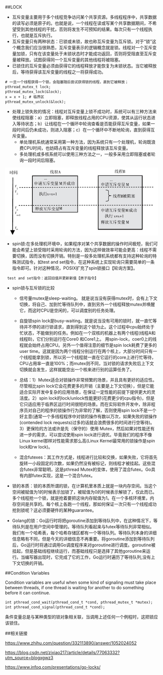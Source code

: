 

##LOCK

* 互斥变量主要用于多个线程竞争访问某个共享资源。多线程程序中，共享数据的读写必须是原子的。也就是说，一个线程在读或写某个共享数据期间，不希望受到其他线程的干扰，否则将发生不可预知的结果。每次只有一个线程执行，也就是互斥执行。
* 互斥变量只有两种状态：已锁或未锁，故也称互斥变量为互斥锁。对于“锁”这个概念我们应当很熟悉，互斥变量表示的逻辑概念就是锁。线程对一个互斥变量加锁，只有在该变量处于未锁状态时才能成功返回，否则将受阻直至互斥变量被释放。试图获得同一个互斥变量的其他线程将被阻塞。
* 已锁住的互斥变量必须由获得它的线程释放才能恢复为未锁状态。当它被释放后，等待获得该互斥变量的线程之一将获得成功。


```
# 一旦一个线程获得一个锁，会阻塞随后尝试获得锁的线程，直到它被释放；
pthread_mutex_t lock;
pthread_mutex_lock(&lock);
x = x + 1; # 临界区
pthread_mutex_unlock(&lock);
```

* 处理上锁失败的情况：线程对互斥变量上锁不成功时，系统可以有三种方法来使线程阻塞：a）立即阻塞，即释放线程占用的CPU资源，使其从运行状态进入等待状态；b）让线程在一个循环中轮询查看是否能获得互斥变量，如果一段时间后仍未成功，则进入阻塞；c）在一个循环中不断地轮询，直到获得互斥变量。
    * 单处理机系统通常采用第一种方法，因为系统只有一个处理机，轮询既浪费CPU时间，也妨碍占有互斥变量的线程释放该互斥变量。
    * 多处理机或多核系统可以使用三种方法之一，一般多采用立即阻塞或者轮询一段时间后阻塞。    

![avatar](static/1.jpg)

* spin锁:在多处理机环境中，如果程序对某个共享数据的操作时间极短，我们可能会希望上锁受阻时采用轮询的方法，因为这样做效率可能会更高：线程不需要切换，因而没有切换开销。特别是一般多处理机系统都有支持这种轮询的特殊测试指令，如test and set指令，在这种系统上实现轮询只需要简单的一条指令即可。针对这种情况，POSIX扩充了spin锁接口【轮询方案】。


```
 test and set指令：返回旧值并更新新值【原子指令】
```

* spin锁与互斥锁的比较

    * 信号量mutex是sleep-waiting。 就是说当没有获得mutex时，会有上下文切换，将自己、加到忙等待队列中，直到另外一个线程释放mutex并唤醒它，而这时CPU是空闲的，可以调度别的任务处理。
    * 自旋锁spin lock是busy-waiting。就是说当没有可用的锁时，就一直忙等待并不停的进行锁请求，直到得到这个锁为止。这个过程中cpu始终处于忙状态，不能做别的任务。例如在一个双核的机器上有两个线程(线程A和线程B)，它们分别运行在Core0 和Core1上。 用spin-lock，coer0上的线程就会始终占用CPU。另外一个值得注意的细节是spin lock耗费了更多的user time。这就是因为两个线程分别运行在两个核上，大部分时间只有一个线程能拿到锁，所以另一个线程就一直在它运行的core上进行忙等待，CPU占用率一直是100%；而mutex则不同，当对锁的请求失败后上下文切换就会发生，这样就能空出一个核来进行别的运算任务了。
    
    * 总结：1）Mutex适合对锁操作非常频繁的场景，并且具有更好的适应性。尽管相比spin lock它会花费更多的开销（主要是上下文切换），但是它能适合实际开发中复杂的应用场景，在保证一定性能的前提下提供更大的灵活度。2）spin lock的lock/unlock性能更好(花费更少的cpu指令)，但是它只适应用于临界区运行时间很短的场景。而在实际软件开发中，除非程序员对自己的程序的锁操作行为非常的了解，否则使用spin lock不是一个好主意(通常一个多线程程序中对锁的操作有数以万次，如果失败的锁操作(contended lock requests)过多的话就会浪费很多的时间进行空等待)。3）更保险的方法或许是先（保守的）使用 Mutex，然后如果对性能还有进一步的需求，可以尝试使用spin lock进行调优。毕竟我们的程序不像Linux kernel那样对性能需求那么高(Linux Kernel最常用的锁操作是spin lock和rw lock)。
    
    * 混合futexes：其工作方式是，线程进行比较和交换，如果失败，它将首先旋转一小段固定的次数，如果仍然没有被标记，则线程才被挂起。这些混合futex非常聪明，这是pthread Mutex的变体，使用了混合futex。Go具有内部futex实现，这是一个混合futex。
    
* 锁的本质：锁的本质所谓的锁，在计算机里本质上就是一块内存空间。当这个空间被赋值为1的时候表示加锁了，被赋值为0的时候表示解锁了，仅此而已。多个线程抢一个锁，就是抢着要把这块内存赋值为1。在一个多核环境里，内存空间是共享的。每个核上各跑一个线程，那如何保证一次只有一个线程成功抢到锁呢？这必须要硬件的某种guarantee。

* Golang的锁：Go运行时将把goroutine添加到等待队列中，在这种情况下，等待队列是在用户空间中管理的。等待队列看起来与futex等待队列非常相似。我们有一个哈希表，每个哈希存储区都有一个等待队列。等待队列本身的详细信息略有不同，但是今天的详细信息不再重要。将goroutine添加到等待队列后，Go运行时将通过调用Go调度程序来对goroutine进行调度。goroutine被挂起，但是基础线程继续运行，而基础线程只是选择了其他goroutine来运行。当编写器出现时，它完成了它的工作，Go运行时遍历了等待队列,没有上下文切换的开销。


##Condition Variables

Condition variables are useful when some kind of signaling must take place between threads, if one thread is waiting for another to do something before it can continue. 

```
int pthread_cond_wait(pthread_cond_t *cond, pthread_mutex_t *mutex);
int pthread_cond_signal(pthread_cond_t *cond);
```

条件变量总是与某种类型的锁对象相关联，当调用上述任何一个例程时，这把锁应该锁住。

##相关链接

https://www.zhihu.com/question/332113890/answer/1052024052

https://blog.csdn.net/zixiao217/article/details/77063332?utm_source=blogxgwz3

https://www.infoq.com/presentations/go-locks/